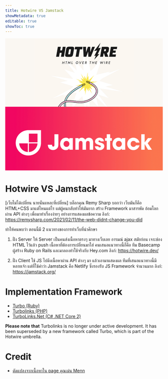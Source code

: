 ```yaml
---
title: Hotwire VS Jamstack
showMetadata: true
editable: true
showToc: true
---
```


![](images/hotwire-vs-jamestack.png)

# Hotwire VS Jamstack
[เว็บไม่ได้เปลี่ยน นายนั่นแหละที่เปลี่ยน]
บล็อกคุณ Remy Sharp บอกว่า เว็บมันก็คือ HTML+CSS มาแต่ไหนแต่ไร แต่ผู้คนกลับทำให้มันยาก สร้าง Framework มาสารพัด อ้อมโลกผ่าน API ต่างๆ เพื่อมาทำเรื่องง่ายๆ อย่างการแสดงผลข้อความ
ลิงก์: https://remysharp.com/2021/02/11/the-web-didnt-change-you-did

ทำให้คนพบว่า ตอนนี้มี 2 แนวทางของการทำเว็บที่น่าศึกษา

1. ฝั่ง Server ให้ Server เป็นคนส่งเนื้อหาตรงๆ มาทางเว็บเลย อารมณ์ ajax สมัยก่อน เจาะช่อง HTML ไว้แล้ว push เนื้อหาที่ต้องการเปลี่ยนมาใส่ คนเสนอแนวทางนี้ก็คือ ทีม Basecamp ผู้สร้าง Ruby on Rails และมาลองทำใช้จริงกับ Hey.com ลิงก์: https://hotwire.dev/

2. ฝั่ง Client ใช้ JS ไปดึงเนื้อหาผ่าน API ต่างๆ มา แล้วเอามาแสดงผล ทีมที่เสนอแนวทางนี้มีหลายเจ้า แต่ที่ใช้คำว่า Jamstack คือ Netlify ซึ่งรองรับ JS Framework จำนวนมาก ลิงก์:  https://jamstack.org/

# Implementation Framework
- [Turbo (Ruby)](https://github.com/hotwired/turbo)
- [Turbolinks (PHP)](https://github.com/helthe/Turbolinks/)
- [TurboLinks.Net (C# .NET Core 2)](https://github.com/TerribleDev/TurboLinks.Net)

**Please note that** Turbolinks is no longer under active development.
It has been superseded by a new framework called Turbo, which is part of the Hotwire umbrella.

# Credit
- [ดัดแปลงจากเนื้อหาใน page คุณเม่น Menn](https://www.facebook.com/MennBlog/posts/3692429137471275)

